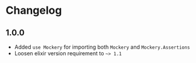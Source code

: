 # Changelog

## 1.0.0
* Added `use Mockery` for importing both `Mockery` and `Mockery.Assertions`
* Loosen elixir version requirement to `~> 1.1`
